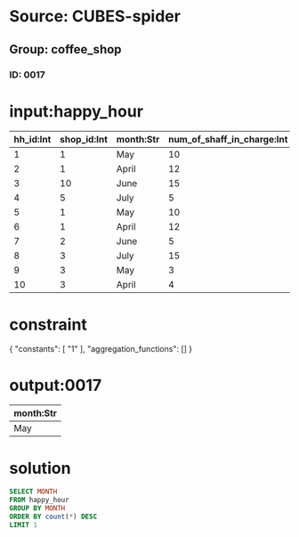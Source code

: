 # Source: CUBES-spider
## Group: coffee_shop
### ID: 0017

# input:happy_hour

| hh_id:Int | shop_id:Int | month:Str | num_of_shaff_in_charge:Int |
|---|---|---|---|
| 1 | 1 | May | 10 |
| 2 | 1 | April | 12 |
| 3 | 10 | June | 15 |
| 4 | 5 | July | 5 |
| 5 | 1 | May | 10 |
| 6 | 1 | April | 12 |
| 7 | 2 | June | 5 |
| 8 | 3 | July | 15 |
| 9 | 3 | May | 3 |
| 10 | 3 | April | 4 |

# constraint

{
  "constants": [
    "1"
  ],
  "aggregation_functions": []
}

# output:0017

| month:Str |
|---|
| May |

# solution

```sql
SELECT MONTH
FROM happy_hour
GROUP BY MONTH
ORDER BY count(*) DESC
LIMIT 1
```
